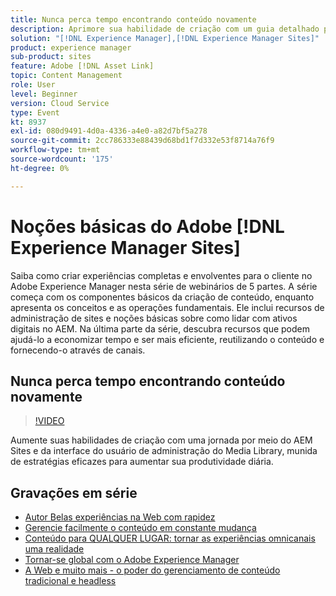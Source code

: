 ```yaml
---
title: Nunca perca tempo encontrando conteúdo novamente
description: Aprimore sua habilidade de criação com um guia detalhado para sites e Media Library do AEM com dicas práticas para simplificar seu fluxo de trabalho diário.
solution: "[!DNL Experience Manager],[!DNL Experience Manager Sites]"
product: experience manager
sub-product: sites
feature: Adobe [!DNL Asset Link]
topic: Content Management
role: User
level: Beginner
version: Cloud Service
type: Event
kt: 8937
exl-id: 080d9491-4d0a-4336-a4e0-a82d7bf5a278
source-git-commit: 2cc786333e88439d68bd1f7d332e53f8714a76f9
workflow-type: tm+mt
source-wordcount: '175'
ht-degree: 0%

---
```


# Noções básicas do Adobe [!DNL Experience Manager Sites]

Saiba como criar experiências completas e envolventes para o cliente no Adobe Experience Manager nesta série de webinários de 5 partes. A série começa com os componentes básicos da criação de conteúdo, enquanto apresenta os conceitos e as operações fundamentais. Ele inclui recursos de administração de sites e noções básicas sobre como lidar com ativos digitais no AEM. Na última parte da série, descubra recursos que podem ajudá-lo a economizar tempo e ser mais eficiente, reutilizando o conteúdo e fornecendo-o através de canais.

## Nunca perca tempo encontrando conteúdo novamente

>[!VIDEO](https://video.tv.adobe.com/v/336983/?quality=12&learn=on&hidetitle=true)

Aumente suas habilidades de criação com uma jornada por meio do AEM Sites e da interface do usuário de administração do Media Library, munida de estratégias eficazes para aumentar sua produtividade diária.

## Gravações em série

* [Autor Belas experiências na Web com rapidez](authoring-fundamentals.md)
* [Gerencie facilmente o conteúdo em constante mudança](collaboration-tools.md)
* [Conteúdo para QUALQUER LUGAR: tornar as experiências omnicanais uma realidade](omnichannel-experiences.md)
* [Tornar-se global com o Adobe Experience Manager](multi-site-management-web-translation.md)
* [A Web e muito mais - o poder do gerenciamento de conteúdo tradicional e headless](traditional-headless-content-management.md)

